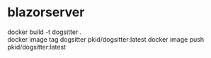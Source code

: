 # blazorserver


 docker build -t dogsitter .  
 docker image tag dogsitter pkid/dogsitter:latest
 docker image push pkid/dogsitter:latest    
